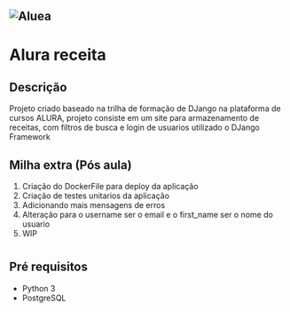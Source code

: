 ## ![Aluea](https://www.alura.com.br/assets/img/alura-logo-white.1616501197.svg "Alura")

# Alura receita

## Descrição
Projeto criado baseado na trilha de formação de DJango na plataforma de cursos ALURA, projeto consiste em um site para armazenamento de receitas, com filtros de busca e login de usuarios utilizado o DJango Framework

## Milha extra (Pós aula)
1. Criação do DockerFile para deploy da aplicação
2. Criação de testes unitarios da aplicação
3. Adicionando mais mensagens de erros
4. Alteração para o username ser o email e o first_name ser o nome do usuario
5. WIP
#

## Pré requisitos
* Python 3
* PostgreSQL



